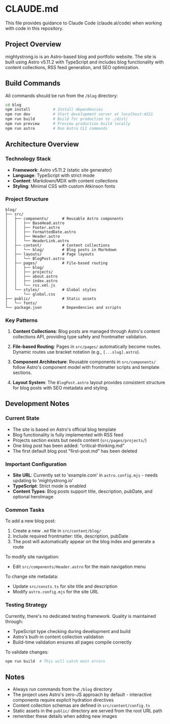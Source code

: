 # CLAUDE.md

This file provides guidance to Claude Code (claude.ai/code) when working with code in this repository.

## Project Overview

mightystrong.io is an Astro-based blog and portfolio website. The site is built using Astro v5.11.2 with TypeScript and includes blog functionality with content collections, RSS feed generation, and SEO optimization.

## Build Commands

All commands should be run from the `/blog` directory:

```bash
cd blog
npm install          # Install dependencies
npm run dev          # Start development server at localhost:4321
npm run build        # Build for production to ./dist/
npm run preview      # Preview production build locally
npm run astro        # Run Astro CLI commands
```

## Architecture Overview

### Technology Stack
- **Framework**: Astro v5.11.2 (static site generator)
- **Language**: TypeScript with strict mode
- **Content**: Markdown/MDX with content collections
- **Styling**: Minimal CSS with custom Atkinson fonts

### Project Structure
```
blog/
├── src/
│   ├── components/      # Reusable Astro components
│   │   ├── BaseHead.astro
│   │   ├── Footer.astro
│   │   ├── FormattedDate.astro
│   │   ├── Header.astro
│   │   └── HeaderLink.astro
│   ├── content/         # Content collections
│   │   └── blog/        # Blog posts in Markdown
│   ├── layouts/         # Page layouts
│   │   └── BlogPost.astro
│   ├── pages/           # File-based routing
│   │   ├── blog/
│   │   ├── projects/
│   │   ├── about.astro
│   │   ├── index.astro
│   │   └── rss.xml.js
│   └── styles/          # Global styles
│       └── global.css
├── public/              # Static assets
│   └── fonts/
└── package.json         # Dependencies and scripts
```

### Key Patterns

1. **Content Collections**: Blog posts are managed through Astro's content collections API, providing type safety and frontmatter validation.

2. **File-based Routing**: Pages in `src/pages/` automatically become routes. Dynamic routes use bracket notation (e.g., `[...slug].astro`).

3. **Component Architecture**: Reusable components in `src/components/` follow Astro's component model with frontmatter scripts and template sections.

4. **Layout System**: The `BlogPost.astro` layout provides consistent structure for blog posts with SEO metadata and styling.

## Development Notes

### Current State
- The site is based on Astro's official blog template
- Blog functionality is fully implemented with RSS feed
- Projects section exists but needs content (`src/pages/projects/`)
- One blog post has been added: "critical-thinking.md"
- The first default blog post "first-post.md" has been deleted

### Important Configuration
- **Site URL**: Currently set to 'example.com' in `astro.config.mjs` - needs updating to 'mightystrong.io'
- **TypeScript**: Strict mode is enabled
- **Content Types**: Blog posts support title, description, pubDate, and optional heroImage

### Common Tasks

To add a new blog post:
1. Create a new `.md` file in `src/content/blog/`
2. Include required frontmatter: title, description, pubDate
3. The post will automatically appear on the blog index and generate a route

To modify site navigation:
- Edit `src/components/Header.astro` for the main navigation menu

To change site metadata:
- Update `src/consts.ts` for site title and description
- Modify `astro.config.mjs` for the site URL

### Testing Strategy

Currently, there's no dedicated testing framework. Quality is maintained through:
- TypeScript type checking during development and build
- Astro's built-in content collection validation
- Build-time validation ensures all pages compile correctly

To validate changes:
```bash
npm run build  # This will catch most errors
```

## Notes

- Always run commands from the `/blog` directory
- The project uses Astro's zero-JS approach by default - interactive components require explicit hydration directives
- Content collection schemas are defined in `src/content/config.ts`
- Static assets in the `public/` directory are served from the root URL path
- remember these details when adding new images